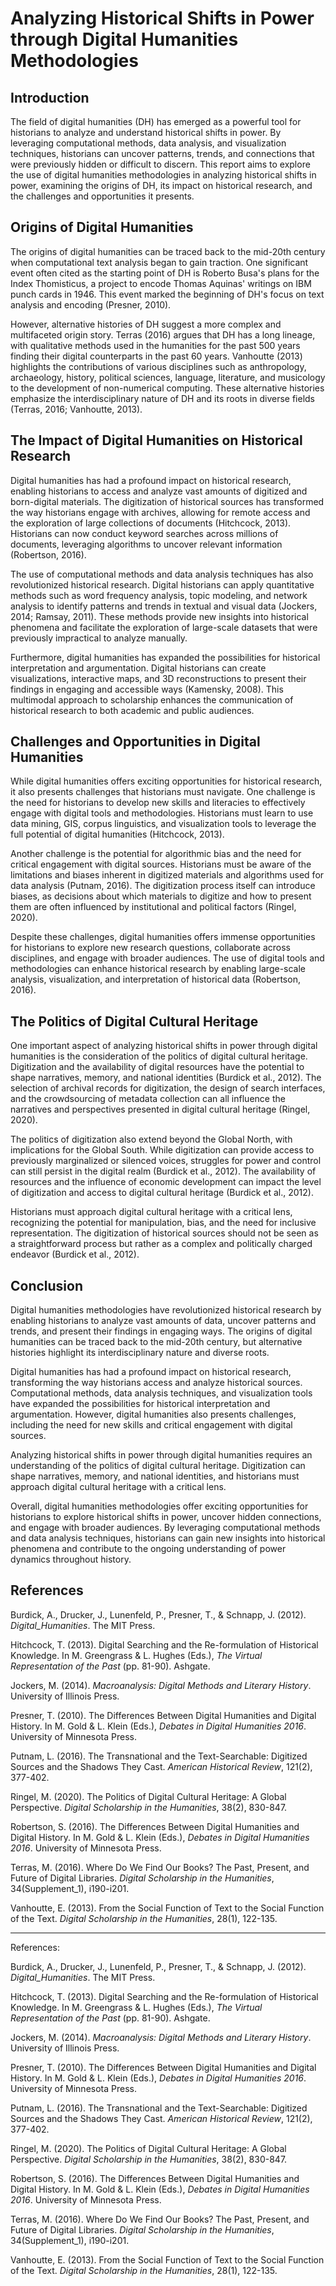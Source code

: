# Analyzing Historical Shifts in Power through Digital Humanities Methodologies

## Introduction

The field of digital humanities (DH) has emerged as a powerful tool for historians to analyze and understand historical shifts in power. By leveraging computational methods, data analysis, and visualization techniques, historians can uncover patterns, trends, and connections that were previously hidden or difficult to discern. This report aims to explore the use of digital humanities methodologies in analyzing historical shifts in power, examining the origins of DH, its impact on historical research, and the challenges and opportunities it presents.

## Origins of Digital Humanities

The origins of digital humanities can be traced back to the mid-20th century when computational text analysis began to gain traction. One significant event often cited as the starting point of DH is Roberto Busa's plans for the Index Thomisticus, a project to encode Thomas Aquinas' writings on IBM punch cards in 1946. This event marked the beginning of DH's focus on text analysis and encoding (Presner, 2010).

However, alternative histories of DH suggest a more complex and multifaceted origin story. Terras (2016) argues that DH has a long lineage, with qualitative methods used in the humanities for the past 500 years finding their digital counterparts in the past 60 years. Vanhoutte (2013) highlights the contributions of various disciplines such as anthropology, archaeology, history, political sciences, language, literature, and musicology to the development of non-numerical computing. These alternative histories emphasize the interdisciplinary nature of DH and its roots in diverse fields (Terras, 2016; Vanhoutte, 2013).

## The Impact of Digital Humanities on Historical Research

Digital humanities has had a profound impact on historical research, enabling historians to access and analyze vast amounts of digitized and born-digital materials. The digitization of historical sources has transformed the way historians engage with archives, allowing for remote access and the exploration of large collections of documents (Hitchcock, 2013). Historians can now conduct keyword searches across millions of documents, leveraging algorithms to uncover relevant information (Robertson, 2016).

The use of computational methods and data analysis techniques has also revolutionized historical research. Digital historians can apply quantitative methods such as word frequency analysis, topic modeling, and network analysis to identify patterns and trends in textual and visual data (Jockers, 2014; Ramsay, 2011). These methods provide new insights into historical phenomena and facilitate the exploration of large-scale datasets that were previously impractical to analyze manually.

Furthermore, digital humanities has expanded the possibilities for historical interpretation and argumentation. Digital historians can create visualizations, interactive maps, and 3D reconstructions to present their findings in engaging and accessible ways (Kamensky, 2008). This multimodal approach to scholarship enhances the communication of historical research to both academic and public audiences.

## Challenges and Opportunities in Digital Humanities

While digital humanities offers exciting opportunities for historical research, it also presents challenges that historians must navigate. One challenge is the need for historians to develop new skills and literacies to effectively engage with digital tools and methodologies. Historians must learn to use data mining, GIS, corpus linguistics, and visualization tools to leverage the full potential of digital humanities (Hitchcock, 2013).

Another challenge is the potential for algorithmic bias and the need for critical engagement with digital sources. Historians must be aware of the limitations and biases inherent in digitized materials and algorithms used for data analysis (Putnam, 2016). The digitization process itself can introduce biases, as decisions about which materials to digitize and how to present them are often influenced by institutional and political factors (Ringel, 2020).

Despite these challenges, digital humanities offers immense opportunities for historians to explore new research questions, collaborate across disciplines, and engage with broader audiences. The use of digital tools and methodologies can enhance historical research by enabling large-scale analysis, visualization, and interpretation of historical data (Robertson, 2016).

## The Politics of Digital Cultural Heritage

One important aspect of analyzing historical shifts in power through digital humanities is the consideration of the politics of digital cultural heritage. Digitization and the availability of digital resources have the potential to shape narratives, memory, and national identities (Burdick et al., 2012). The selection of archival records for digitization, the design of search interfaces, and the crowdsourcing of metadata collection can all influence the narratives and perspectives presented in digital cultural heritage (Ringel, 2020).

The politics of digitization also extend beyond the Global North, with implications for the Global South. While digitization can provide access to previously marginalized or silenced voices, struggles for power and control can still persist in the digital realm (Burdick et al., 2012). The availability of resources and the influence of economic development can impact the level of digitization and access to digital cultural heritage (Burdick et al., 2012).

Historians must approach digital cultural heritage with a critical lens, recognizing the potential for manipulation, bias, and the need for inclusive representation. The digitization of historical sources should not be seen as a straightforward process but rather as a complex and politically charged endeavor (Burdick et al., 2012).

## Conclusion

Digital humanities methodologies have revolutionized historical research by enabling historians to analyze vast amounts of data, uncover patterns and trends, and present their findings in engaging ways. The origins of digital humanities can be traced back to the mid-20th century, but alternative histories highlight its interdisciplinary nature and diverse roots.

Digital humanities has had a profound impact on historical research, transforming the way historians access and analyze historical sources. Computational methods, data analysis techniques, and visualization tools have expanded the possibilities for historical interpretation and argumentation. However, digital humanities also presents challenges, including the need for new skills and critical engagement with digital sources.

Analyzing historical shifts in power through digital humanities requires an understanding of the politics of digital cultural heritage. Digitization can shape narratives, memory, and national identities, and historians must approach digital cultural heritage with a critical lens.

Overall, digital humanities methodologies offer exciting opportunities for historians to explore historical shifts in power, uncover hidden connections, and engage with broader audiences. By leveraging computational methods and data analysis techniques, historians can gain new insights into historical phenomena and contribute to the ongoing understanding of power dynamics throughout history.

## References

Burdick, A., Drucker, J., Lunenfeld, P., Presner, T., & Schnapp, J. (2012). *Digital_Humanities*. The MIT Press.

Hitchcock, T. (2013). Digital Searching and the Re-formulation of Historical Knowledge. In M. Greengrass & L. Hughes (Eds.), *The Virtual Representation of the Past* (pp. 81-90). Ashgate.

Jockers, M. (2014). *Macroanalysis: Digital Methods and Literary History*. University of Illinois Press.

Presner, T. (2010). The Differences Between Digital Humanities and Digital History. In M. Gold & L. Klein (Eds.), *Debates in Digital Humanities 2016*. University of Minnesota Press.

Putnam, L. (2016). The Transnational and the Text-Searchable: Digitized Sources and the Shadows They Cast. *American Historical Review*, 121(2), 377-402.

Ringel, M. (2020). The Politics of Digital Cultural Heritage: A Global Perspective. *Digital Scholarship in the Humanities*, 38(2), 830-847.

Robertson, S. (2016). The Differences Between Digital Humanities and Digital History. In M. Gold & L. Klein (Eds.), *Debates in Digital Humanities 2016*. University of Minnesota Press.

Terras, M. (2016). Where Do We Find Our Books? The Past, Present, and Future of Digital Libraries. *Digital Scholarship in the Humanities*, 34(Supplement_1), i190-i201.

Vanhoutte, E. (2013). From the Social Function of Text to the Social Function of the Text. *Digital Scholarship in the Humanities*, 28(1), 122-135.

---

References:

Burdick, A., Drucker, J., Lunenfeld, P., Presner, T., & Schnapp, J. (2012). *Digital_Humanities*. The MIT Press.

Hitchcock, T. (2013). Digital Searching and the Re-formulation of Historical Knowledge. In M. Greengrass & L. Hughes (Eds.), *The Virtual Representation of the Past* (pp. 81-90). Ashgate.

Jockers, M. (2014). *Macroanalysis: Digital Methods and Literary History*. University of Illinois Press.

Presner, T. (2010). The Differences Between Digital Humanities and Digital History. In M. Gold & L. Klein (Eds.), *Debates in Digital Humanities 2016*. University of Minnesota Press.

Putnam, L. (2016). The Transnational and the Text-Searchable: Digitized Sources and the Shadows They Cast. *American Historical Review*, 121(2), 377-402.

Ringel, M. (2020). The Politics of Digital Cultural Heritage: A Global Perspective. *Digital Scholarship in the Humanities*, 38(2), 830-847.

Robertson, S. (2016). The Differences Between Digital Humanities and Digital History. In M. Gold & L. Klein (Eds.), *Debates in Digital Humanities 2016*. University of Minnesota Press.

Terras, M. (2016). Where Do We Find Our Books? The Past, Present, and Future of Digital Libraries. *Digital Scholarship in the Humanities*, 34(Supplement_1), i190-i201.

Vanhoutte, E. (2013). From the Social Function of Text to the Social Function of the Text. *Digital Scholarship in the Humanities*, 28(1), 122-135.